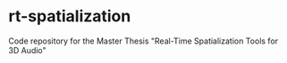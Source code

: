 rt-spatialization
=================

Code repository for the Master Thesis "Real-Time Spatialization Tools for 3D Audio"
